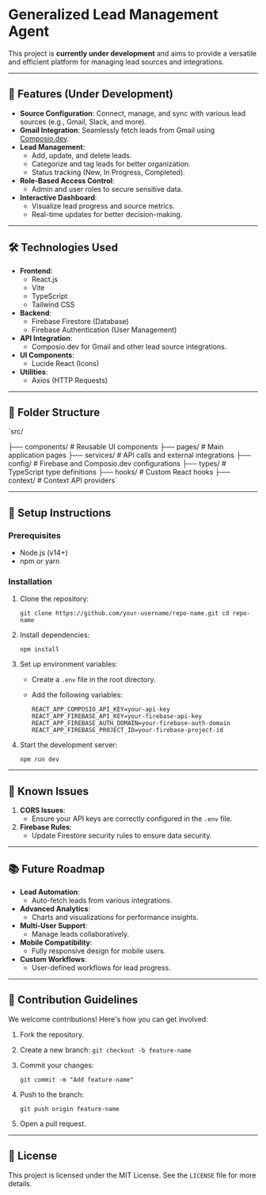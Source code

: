 
# Generalized Lead Management Agent

This project is **currently under development** and aims to provide a versatile and efficient platform for managing lead sources and integrations.

----------

## 🚀 Features (Under Development)

-   **Source Configuration**: Connect, manage, and sync with various lead sources (e.g., Gmail, Slack, and more).
-   **Gmail Integration**: Seamlessly fetch leads from Gmail using [Composio.dev](https://composio.dev).
-   **Lead Management**:
    -   Add, update, and delete leads.
    -   Categorize and tag leads for better organization.
    -   Status tracking (New, In Progress, Completed).
-   **Role-Based Access Control**:
    -   Admin and user roles to secure sensitive data.
-   **Interactive Dashboard**:
    -   Visualize lead progress and source metrics.
    -   Real-time updates for better decision-making.

----------

## 🛠️ Technologies Used

-   **Frontend**:
    -   React.js
    -   Vite
    -   TypeScript
    -   Tailwind CSS
-   **Backend**:
    -   Firebase Firestore (Database)
    -   Firebase Authentication (User Management)
-   **API Integration**:
    -   Composio.dev for Gmail and other lead source integrations.
-   **UI Components**:
    -   Lucide React (Icons)
-   **Utilities**:
    -   Axios (HTTP Requests)

----------

## 📂 Folder Structure


`src/

├── components/       # Reusable UI components
├── pages/            # Main application pages
├── services/         # API calls and external integrations
├── config/           # Firebase and Composio.dev configurations
├── types/            # TypeScript type definitions
├── hooks/            # Custom React hooks
├── context/          # Context API providers` 

----------

## 🔧 Setup Instructions

### Prerequisites

-   Node.js (v14+)
-   npm or yarn

### Installation

1.  Clone the repository:
    
    
    `git clone https://github.com/your-username/repo-name.git
    cd repo-name` 
    
2.  Install dependencies:
    
    `npm install` 
    
3.  Set up environment variables:
    
    -   Create a `.env` file in the root directory.
    -   Add the following variables:
        
  
          
        
        `REACT_APP_COMPOSIO_API_KEY=your-api-key
        REACT_APP_FIREBASE_API_KEY=your-firebase-api-key
        REACT_APP_FIREBASE_AUTH_DOMAIN=your-firebase-auth-domain
        REACT_APP_FIREBASE_PROJECT_ID=your-firebase-project-id` 
        
4.  Start the development server:
    
    

    
    `npm run dev` 
    

----------

## 🚨 Known Issues

1.  **CORS Issues**:
    -   Ensure your API keys are correctly configured in the `.env` file.
2.  **Firebase Rules**:
    -   Update Firestore security rules to ensure data security.

----------

## 📚 Future Roadmap

-   **Lead Automation**:
    -   Auto-fetch leads from various integrations.
-   **Advanced Analytics**:
    -   Charts and visualizations for performance insights.
-   **Multi-User Support**:
    -   Manage leads collaboratively.
-   **Mobile Compatibility**:
    -   Fully responsive design for mobile users.
-   **Custom Workflows**:
    -   User-defined workflows for lead progress.

----------

## 🤝 Contribution Guidelines

We welcome contributions! Here's how you can get involved:

1.  Fork the repository.
2.  Create a new branch:
    `git checkout -b feature-name` 
    
3.  Commit your changes:
    

    
    `git commit -m "Add feature-name"` 
    
4.  Push to the branch:
    
    `git push origin feature-name` 
    
5.  Open a pull request.

----------

## 📝 License

This project is licensed under the MIT License. See the `LICENSE` file for more details.
